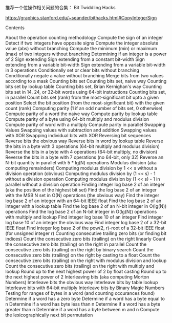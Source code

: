 

推荐一个位操作相关问题的合集：
Bit Twiddling Hacks  
>  
https://graphics.stanford.edu/~seander/bithacks.html#CopyIntegerSign  


Contents

About the operation counting methodology
Compute the sign of an integer
Detect if two integers have opposite signs
Compute the integer absolute value (abs) without branching
Compute the minimum (min) or maximum (max) of two integers without branching
Determining if an integer is a power of 2
Sign extending
Sign extending from a constant bit-width
Sign extending from a variable bit-width
Sign extending from a variable bit-width in 3 operations
Conditionally set or clear bits without branching
Conditionally negate a value without branching
Merge bits from two values according to a mask
Counting bits set
Counting bits set, naive way
Counting bits set by lookup table
Counting bits set, Brian Kernighan's way
Counting bits set in 14, 24, or 32-bit words using 64-bit instructions
Counting bits set, in parallel
Count bits set (rank) from the most-significant bit upto a given position
Select the bit position (from the most-significant bit) with the given count (rank)
Computing parity (1 if an odd number of bits set, 0 otherwise)
Compute parity of a word the naive way
Compute parity by lookup table
Compute parity of a byte using 64-bit multiply and modulus division
Compute parity of word with a multiply
Compute parity in parallel
Swapping Values
Swapping values with subtraction and addition
Swapping values with XOR
Swapping individual bits with XOR
Reversing bit sequences
Reverse bits the obvious way
Reverse bits in word by lookup table
Reverse the bits in a byte with 3 operations (64-bit multiply and modulus division)
Reverse the bits in a byte with 4 operations (64-bit multiply, no division)
Reverse the bits in a byte with 7 operations (no 64-bit, only 32)
Reverse an N-bit quantity in parallel with 5 * lg(N) operations
Modulus division (aka computing remainders)
Computing modulus division by 1 << s without a division operation (obvious)
Computing modulus division by (1 << s) - 1 without a division operation
Computing modulus division by (1 << s) - 1 in parallel without a division operation
Finding integer log base 2 of an integer (aka the position of the highest bit set)
Find the log base 2 of an integer with the MSB N set in O(N) operations (the obvious way)
Find the integer log base 2 of an integer with an 64-bit IEEE float
Find the log base 2 of an integer with a lookup table
Find the log base 2 of an N-bit integer in O(lg(N)) operations
Find the log base 2 of an N-bit integer in O(lg(N)) operations with multiply and lookup
Find integer log base 10 of an integer
Find integer log base 10 of an integer the obvious way
Find integer log base 2 of a 32-bit IEEE float
Find integer log base 2 of the pow(2, r)-root of a 32-bit IEEE float (for unsigned integer r)
Counting consecutive trailing zero bits (or finding bit indices)
Count the consecutive zero bits (trailing) on the right linearly
Count the consecutive zero bits (trailing) on the right in parallel
Count the consecutive zero bits (trailing) on the right by binary search
Count the consecutive zero bits (trailing) on the right by casting to a float
Count the consecutive zero bits (trailing) on the right with modulus division and lookup
Count the consecutive zero bits (trailing) on the right with multiply and lookup
Round up to the next highest power of 2 by float casting
Round up to the next highest power of 2
Interleaving bits (aka computing Morton Numbers)
Interleave bits the obvious way
Interleave bits by table lookup
Interleave bits with 64-bit multiply
Interleave bits by Binary Magic Numbers
Testing for ranges of bytes in a word (and counting occurances found)
Determine if a word has a zero byte
Determine if a word has a byte equal to n
Determine if a word has byte less than n
Determine if a word has a byte greater than n
Determine if a word has a byte between m and n
Compute the lexicographically next bit permutation

